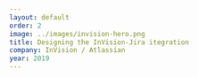 ```yaml
---
layout: default
order: 2
image: ../images/invision-hero.png
title: Designing the InVision-Jira itegration
company: InVision / Atlassian
year: 2019
---
```

